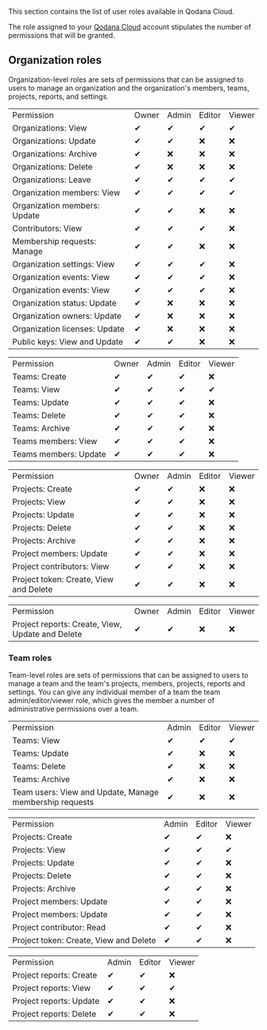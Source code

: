 [//]: # (title: User roles)

<link-summary>This section contains the list of user roles available in Qodana Cloud.</link-summary>

The role assigned to your [Qodana Cloud](https://qodana.cloud) account stipulates the number of permissions that will be
granted.

## Organization roles

Organization-level roles are sets of permissions that can be assigned to users to manage an organization and
the organization's members, teams, projects, reports, and settings. 

<!-- The list of roles needs to be listed here -->
<!-- The text of roles needs to be copy-pasted here -->


<tabs>
    <tab title="Organizations">
        <table>
            <tr>
                <td>Permission</td>
                <td>Owner</td>
                <td>Admin</td>
                <td>Editor</td>
                <td>Viewer</td>
            </tr>
            <tr>
                <td>Organizations: View</td>
                <td>&#x2714;</td>
                <td>&#x2714;</td>
                <td>&#x2714;</td>
                <td>&#x2714;</td>
            </tr>
            <tr>
                <td>Organizations: Update</td>
                <td>&#x2714;</td>
                <td>&#x2714;</td>
                <td>&#x274c;</td>
                <td>&#x274c;</td>
            </tr>
            <tr>
                <td>Organizations: Archive</td>
                <td>&#x2714;</td>
                <td>&#x274c;</td>
                <td>&#x274c;</td>
                <td>&#x274c;</td>
            </tr>
            <tr>
                <td>Organizations: Delete</td>
                <td>&#x2714;</td>
                <td>&#x274c;</td>
                <td>&#x274c;</td>
                <td>&#x274c;</td>
            </tr>
            <tr>
                <td>Organizations: Leave</td>
                <td>&#x2714;</td>
                <td>&#x2714;</td>
                <td>&#x2714;</td>
                <td>&#x2714;</td>
            </tr>
            <tr>
                <td>Organization members: View</td>
                <td>&#x2714;</td>
                <td>&#x2714;</td>
                <td>&#x2714;</td>
                <td>&#x2714;</td>
            </tr>
            <tr>
                <td>Organization members: Update</td>
                <td>&#x2714;</td>
                <td>&#x2714;</td>
                <td>&#x274c;</td>
                <td>&#x274c;</td>
            </tr>
            <tr>
                <td>Contributors: View</td>
                <td>&#x2714;</td>
                <td>&#x2714;</td>
                <td>&#x2714;</td>
                <td>&#x274c;</td>
            </tr>
            <tr>
                <td>Membership requests: Manage</td>
                <td>&#x2714;</td>
                <td>&#x2714;</td>
                <td>&#x274c;</td>
                <td>&#x274c;</td>
            </tr>
            <tr>
                <td>Organization settings: View</td>
                <td>&#x2714;</td>
                <td>&#x2714;</td>
                <td>&#x2714;</td>
                <td>&#x274c;</td>
            </tr>
            <tr>
                <td>Organization events: View</td>
                <td>&#x2714;</td>
                <td>&#x2714;</td>
                <td>&#x2714;</td>
                <td>&#x274c;</td>
            </tr>
            <tr>
                <td>Organization events: View</td>
                <td>&#x2714;</td>
                <td>&#x2714;</td>
                <td>&#x2714;</td>
                <td>&#x274c;</td>
            </tr>
            <tr>
                <td>Organization status: Update</td>
                <td>&#x2714;</td>
                <td>&#x274c;</td>
                <td>&#x274c;</td>
                <td>&#x274c;</td>
            </tr>
            <tr>
                <td>Organization owners: Update</td>
                <td>&#x2714;</td>
                <td>&#x274c;</td>
                <td>&#x274c;</td>
                <td>&#x274c;</td>
            </tr>
            <tr>
                <td>Organization licenses: Update</td>
                <td>&#x2714;</td>
                <td>&#x274c;</td>
                <td>&#x274c;</td>
                <td>&#x274c;</td>
            </tr>
            <tr>
                <td>Public keys: View and Update</td>
                <td>&#x2714;</td>
                <td>&#x2714;</td>
                <td>&#x274c;</td>
                <td>&#x274c;</td>
            </tr>
        </table>
    </tab>
    <tab title="Teams">
        <table>
            <tr>
                <td>Permission</td>
                <td>Owner</td>
                <td>Admin</td>
                <td>Editor</td>
                <td>Viewer</td>
            </tr>
            <tr>
                <td>Teams: Create</td>
                <td>&#x2714;</td>
                <td>&#x2714;</td>
                <td>&#x2714;</td>
                <td>&#x274c;</td>
            </tr>
            <tr>
                <td>Teams: View</td>
                <td>&#x2714;</td>
                <td>&#x2714;</td>
                <td>&#x2714;</td>
                <td>&#x2714;</td>
            </tr>
            <tr>
                <td>Teams: Update</td>
                <td>&#x2714;</td>
                <td>&#x2714;</td>
                <td>&#x2714;</td>
                <td>&#x274c;</td>
            </tr>
            <tr>
                <td>Teams: Delete</td>
                <td>&#x2714;</td>
                <td>&#x2714;</td>
                <td>&#x2714;</td>
                <td>&#x274c;</td>
            </tr>
            <tr>
                <td>Teams: Archive</td>
                <td>&#x2714;</td>
                <td>&#x2714;</td>
                <td>&#x2714;</td>
                <td>&#x274c;</td>
            </tr>
            <tr>
                <td>Teams members: View</td>
                <td>&#x2714;</td>
                <td>&#x2714;</td>
                <td>&#x2714;</td>
                <td>&#x274c;</td>
            </tr>
            <tr>
                <td>Teams members: Update</td>
                <td>&#x2714;</td>
                <td>&#x2714;</td>
                <td>&#x2714;</td>
                <td>&#x274c;</td>
            </tr>
        </table>
    </tab>
    <tab title="Projects">
        <table>
            <tr>
                <td>Permission</td>
                <td>Owner</td>
                <td>Admin</td>
                <td>Editor</td>
                <td>Viewer</td>
            </tr>
            <tr>
                <td>Projects: Create</td>
                <td>&#x2714;</td>
                <td>&#x2714;</td>
                <td>&#x274c;</td>
                <td>&#x274c;</td>
            </tr>
            <tr>
                <td>Projects: View</td>
                <td>&#x2714;</td>
                <td>&#x2714;</td>
                <td>&#x274c;</td>
                <td>&#x274c;</td>
            </tr>
            <tr>
                <td>Projects: Update</td>
                <td>&#x2714;</td>
                <td>&#x2714;</td>
                <td>&#x274c;</td>
                <td>&#x274c;</td>
            </tr>
            <tr>
                <td>Projects: Delete</td>
                <td>&#x2714;</td>
                <td>&#x2714;</td>
                <td>&#x274c;</td>
                <td>&#x274c;</td>
            </tr>
            <tr>
                <td>Projects: Archive</td>
                <td>&#x2714;</td>
                <td>&#x2714;</td>
                <td>&#x274c;</td>
                <td>&#x274c;</td>
            </tr>
            <tr>
                <td>Project members: Update</td>
                <td>&#x2714;</td>
                <td>&#x2714;</td>
                <td>&#x274c;</td>
                <td>&#x274c;</td>
            </tr>
            <tr>
                <td>Project contributors: View</td>
                <td>&#x2714;</td>
                <td>&#x2714;</td>
                <td>&#x274c;</td>
                <td>&#x274c;</td>
            </tr>
            <tr>
                <td>Project token: Create, View and Delete</td>
                <td>&#x2714;</td>
                <td>&#x2714;</td>
                <td>&#x274c;</td>
                <td>&#x274c;</td>
            </tr>
        </table>
    </tab>
    <tab title="Project reports">
      <table>
            <tr>
                <td>Permission</td>
                <td>Owner</td>
                <td>Admin</td>
                <td>Editor</td>
                <td>Viewer</td>
            </tr>
            <tr>
                <td>Project reports: Create, View, Update and Delete</td>
                <td>&#x2714;</td>
                <td>&#x2714;</td>
                <td>&#x274c;</td>
                <td>&#x274c;</td>
            </tr>
      </table>
    </tab>
</tabs>


### Team roles

Team-level roles are sets of permissions that can be assigned to users to manage a team and the team's projects, 
members, projects, reports and settings. You can give any individual member of a team the team admin/editor/viewer role, 
which gives the member a number of administrative permissions over a team.

<tabs>
    <tab title="Teams">
        <table>
            <tr>
                <td>Permission</td>
                <td>Admin</td>
                <td>Editor</td>
                <td>Viewer</td>
            </tr>
            <tr>
                <td>Teams: View</td>
                <td>&#x2714;</td>
                <td>&#x2714;</td>
                <td>&#x2714;</td>
            </tr>
            <tr>
                <td>Teams: Update</td>
                <td>&#x2714;</td>
                <td>&#x274c;</td>
                <td>&#x274c;</td>
            </tr>
            <tr>
                <td>Teams: Delete</td>
                <td>&#x2714;</td>
                <td>&#x274c;</td>
                <td>&#x274c;</td>
            </tr>
            <tr>
                <td>Teams: Archive</td>
                <td>&#x2714;</td>
                <td>&#x274c;</td>
                <td>&#x274c;</td>
            </tr>
            <tr>
                <td>Team users: View and Update, Manage membership requests</td>
                <td>&#x2714;</td>
                <td>&#x274c;</td>
                <td>&#x274c;</td>
            </tr>
        </table>
    </tab>
    <tab title="Projects">
        <table>
            <tr>
                <td>Permission</td>
                <td>Admin</td>
                <td>Editor</td>
                <td>Viewer</td>
            </tr>
            <tr>
                <td>Projects: Create</td>
                <td>&#x2714;</td>
                <td>&#x2714;</td>
                <td>&#x274c;</td>
            </tr>
            <tr>
                <td>Projects: View</td>
                <td>&#x2714;</td>
                <td>&#x2714;</td>
                <td>&#x2714;</td>
            </tr>
            <tr>
                <td>Projects: Update</td>
                <td>&#x2714;</td>
                <td>&#x2714;</td>
                <td>&#x274c;</td>
            </tr>
            <tr>
                <td>Projects: Delete</td>
                <td>&#x2714;</td>
                <td>&#x2714;</td>
                <td>&#x274c;</td>
            </tr>
            <tr>
                <td>Projects: Archive</td>
                <td>&#x2714;</td>
                <td>&#x2714;</td>
                <td>&#x274c;</td>
            </tr>
            <tr>
                <td>Project members: Update</td>
                <td>&#x2714;</td>
                <td>&#x2714;</td>
                <td>&#x274c;</td>
            </tr>
            <tr>
                <td>Project members: Update</td>
                <td>&#x2714;</td>
                <td>&#x2714;</td>
                <td>&#x274c;</td>
            </tr>
            <tr>
                <td>Project contributor: Read</td>
                <td>&#x2714;</td>
                <td>&#x2714;</td>
                <td>&#x274c;</td>
            </tr>
            <tr>
                <td>Project token: Create, View and Delete</td>
                <td>&#x2714;</td>
                <td>&#x2714;</td>
                <td>&#x274c;</td>
            </tr>
        </table>
    </tab>
    <tab title="Project reports">
        <table>
            <tr>
                <td>Permission</td>
                <td>Admin</td>
                <td>Editor</td>
                <td>Viewer</td>
            </tr>
            <tr>
                <td>Project reports: Create</td>
                <td>&#x2714;</td>
                <td>&#x2714;</td>
                <td>&#x274c;</td>
            </tr>
            <tr>
                <td>Project reports: View</td>
                <td>&#x2714;</td>
                <td>&#x2714;</td>
                <td>&#x2714;</td>
            </tr>
            <tr>
                <td>Project reports: Update</td>
                <td>&#x2714;</td>
                <td>&#x2714;</td>
                <td>&#x274c;</td>
            </tr>
            <tr>
                <td>Project reports: Delete</td>
                <td>&#x2714;</td>
                <td>&#x2714;</td>
                <td>&#x274c;</td>
            </tr>
        </table>
    </tab>
</tabs>




